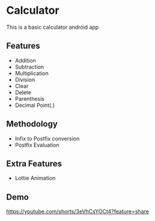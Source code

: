 
# Calculator

This is a basic calculator android app




## Features
- Addition
- Subtraction
- Multiplication
- Division
- Clear
- Delete
- Parenthesis
- Decimal Point(.)
## Methodology
- Infix to Postfix conversion
- Postfix Evaluation
## Extra Features
- Lottie Animation

## Demo
https://youtube.com/shorts/3eVhCsYOCt4?feature=share

